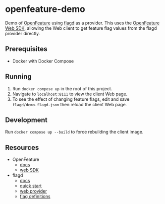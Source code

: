 # openfeature-demo
Demo of [OpenFeature](https://openfeature.dev/) using [flagd](https://flagd.dev/) as a provider.  This uses the [OpenFeature Web SDK](https://openfeature.dev/docs/reference/technologies/client/web/), allowing the Web client to get feature flag values from the flagd provider directly.

## Prerequisites
- Docker with Docker Compose

## Running
1. Run `docker compose up` in the root of this project.
2. Navigate to `localhost:8111` to view the client Web page.
3. To see the effect of changing feature flags, edit and save `flagd/demo.flagd.json` then reload the client Web page.

## Development
Run `docker compose up --build` to force rebuilding the client image.

## Resources
- OpenFeature
  - [docs](https://openfeature.dev/docs/reference/intro)
  - [web SDK](https://openfeature.dev/docs/reference/technologies/client/web/)
- flagd
  - [docs](https://flagd.dev/)
  - [quick start](https://flagd.dev/quick-start/)
  - [web provider](https://flagd.dev/providers/web/)
  - [flag definitions](https://flagd.dev/reference/flag-definitions/)